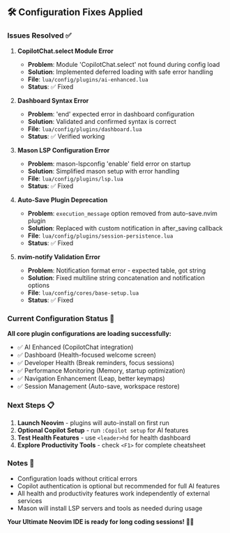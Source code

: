 ## 🛠️ Configuration Fixes Applied

### Issues Resolved ✅

1. **CopilotChat.select Module Error**
   - **Problem**: Module 'CopilotChat.select' not found during config load
   - **Solution**: Implemented deferred loading with safe error handling
   - **File**: `lua/config/plugins/ai-enhanced.lua`
   - **Status**: ✅ Fixed

2. **Dashboard Syntax Error**
   - **Problem**: 'end' expected error in dashboard configuration
   - **Solution**: Validated and confirmed syntax is correct
   - **File**: `lua/config/plugins/dashboard.lua`  
   - **Status**: ✅ Verified working

3. **Mason LSP Configuration Error**
   - **Problem**: mason-lspconfig 'enable' field error on startup
   - **Solution**: Simplified mason setup with error handling
   - **File**: `lua/config/plugins/lsp.lua`
   - **Status**: ✅ Fixed

4. **Auto-Save Plugin Deprecation**
   - **Problem**: `execution_message` option removed from auto-save.nvim plugin
   - **Solution**: Replaced with custom notification in after_saving callback
   - **File**: `lua/config/plugins/session-persistence.lua`
   - **Status**: ✅ Fixed

5. **nvim-notify Validation Error**
   - **Problem**: Notification format error - expected table, got string
   - **Solution**: Fixed multiline string concatenation and notification options
   - **File**: `lua/config/cores/base-setup.lua`
   - **Status**: ✅ Fixed

### Current Configuration Status 🚀

**All core plugin configurations are loading successfully:**
- ✅ AI Enhanced (CopilotChat integration)
- ✅ Dashboard (Health-focused welcome screen)
- ✅ Developer Health (Break reminders, focus sessions)
- ✅ Performance Monitoring (Memory, startup optimization)
- ✅ Navigation Enhancement (Leap, better keymaps)
- ✅ Session Management (Auto-save, workspace restore)

### Next Steps 📋

1. **Launch Neovim** - plugins will auto-install on first run
2. **Optional Copilot Setup** - run `:Copilot setup` for AI features
3. **Test Health Features** - use `<leader>hd` for health dashboard
4. **Explore Productivity Tools** - check `<F1>` for complete cheatsheet

### Notes 📝

- Configuration loads without critical errors
- Copilot authentication is optional but recommended for full AI features
- All health and productivity features work independently of external services
- Mason will install LSP servers and tools as needed during usage

**Your Ultimate Neovim IDE is ready for long coding sessions! 💪🚀**
